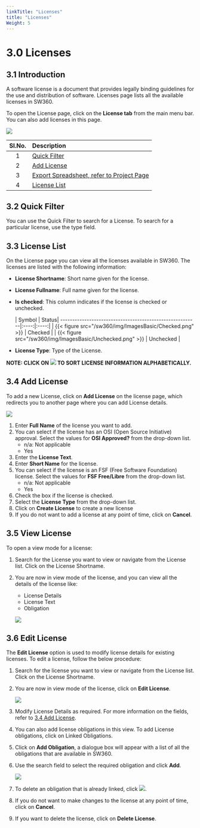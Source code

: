 ```yaml
---
linkTitle: "Licenses"
title: "Licenses"
Weight: 5
---
```



# 3.0 Licenses

## 3.1 Introduction 
 
A software license is a document that provides legally binding guidelines for the use and distribution of software. Licenses page lists all the available licenses in SW360. 

To open the License page, click on the **License tab** from the main menu bar. You can also add licenses in this page.

![](/sw360/img/ImagesBasic/LicensePage/License_Page.png)

|Sl.No.|Description|
|:----:|:----------|
|1| [Quick Filter](#32-quick-filter)|
|2| [Add License](#34-add-license)|
|3| [Export Spreadsheet, refer to Project Page](1.%20ProjectPage.pdf) |
|4| [License List](#33-license-list) |

## 3.2 Quick Filter

You can use the Quick Filter to search for a License. To search for a particular license, use the type field.

## 3.3 License List

On the License page you can view all the licenses available in SW360. The licenses are listed with the following information:

* **License Shortname**: Short name given for the license. 
* **License Fullname**: Full name given for the license. 
* **Is checked**: This column indicates if the license is checked or unchecked. 
  
    | Symbol                                                  | Status|
---------------------------------------------------------|:----:|:----:|
    | {{< figure src="/sw360/img/ImagesBasic/Checked.png" >}} | Checked |
    | {{< figure src="/sw360/img/ImagesBasic/Unchecked.png" >}} | Unchecked |

* **License Type**: Type of the License. 

**NOTE: CLICK ON ![](/sw360/img/ImagesBasic/SortIcon.png) TO SORT LICENSE INFORMATION ALPHABETICALLY.**

## 3.4 Add License

To add a new License, click on **Add License** on the license page, which redirects you to another page
where you can add License details.

![](/sw360/img/ImagesBasic/LicensePage/Create_License.png)

1. Enter **Full Name** of the license you want to add.
2. You can select if the license has an OSI (Open Source Initiative) approval. Select the values for **OSI Approved?** from the drop-down list.
   * n/a: Not applicable
   * Yes
3. Enter the **License Text**.
4. Enter **Short Name** for the license.
5. You can select if the license is an FSF (Free Software Foundation) license. Select the values for **FSF Free/Libre** from the drop-down list.
    * n/a: Not applicable
    * Yes
6. Check the box if the license is checked.
7. Select the **License Type** from the drop-down list.
8. Click on **Create License** to create a new license
9. If you do not want to add a license at any point of time, click on **Cancel**.

## 3.5 View License

To open a view mode for a license:

1. Search for the License you want to view or navigate from the License list. Click on the License Shortname.
2. You are now in view mode of the license, and you can view all the details of the license like:
   * License Details
   * License Text
   * Obligation

   ![](/sw360/img/ImagesBasic/LicensePage/View_License.png)

## 3.6 Edit License

The **Edit License** option is used to modify license details for existing licenses. To edit a license, follow the below procedure:

1. Search for the license you want to view or navigate from the License list. Click on the License Shortname.
2. You are now in view mode of the license, click on **Edit License**.

   ![](/sw360/img/ImagesBasic/LicensePage/Edit_License.png)

3. Modify License Details as required. For more information on the fields, refer to [3.4 Add License](#34-add-license).
4. You can also add license obligations in this view. To add License obligations, click on Linked Obligations.
5. Click on **Add Obligation**, a dialogue box will appear with a list of all the obligations that are available in SW360.
6. Use the search field to select the required obligation and click **Add**.

   ![](/sw360/img/ImagesBasic/LicensePage/Linked_Obligations_2.png)

7. To delete an obligation that is already linked, click ![](/sw360/img/ImagesBasic/Delete_Trash.png).
8. If you do not want to make changes to the license at any point of time, click on **Cancel**.
9. If you want to delete the license, click on **Delete License**.